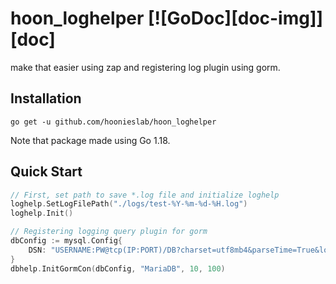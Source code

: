 # hoon_loghelper [![GoDoc][doc-img]][doc]

make that easier using zap and registering log plugin using gorm.

## Installation

`go get -u github.com/hoonieslab/hoon_loghelper`

Note that package made using Go 1.18.

## Quick Start

```go
// First, set path to save *.log file and initialize loghelp
loghelp.SetLogFilePath("./logs/test-%Y-%m-%d-%H.log")
loghelp.Init()

// Registering logging query plugin for gorm
dbConfig := mysql.Config{
    DSN: "USERNAME:PW@tcp(IP:PORT)/DB?charset=utf8mb4&parseTime=True&loc=UTC",
}
dbhelp.InitGormCon(dbConfig, "MariaDB", 10, 100)
```
